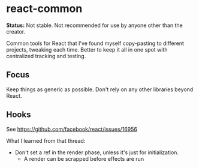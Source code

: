 # react-common

**Status:** Not stable. Not recommended for use by anyone other than the creator.

Common tools for React that I've found myself copy-pasting to different projects, tweaking each time. Better to keep it all in one spot with centralized tracking and testing.

## Focus

Keep things as generic as possible. Don't rely on any other libraries beyond React. 

## Hooks

See https://github.com/facebook/react/issues/16956

What I learned from that thread:
- Don't set a ref in the render phase, unless it's just for initialization. 
	- A render can be scrapped before effects are run